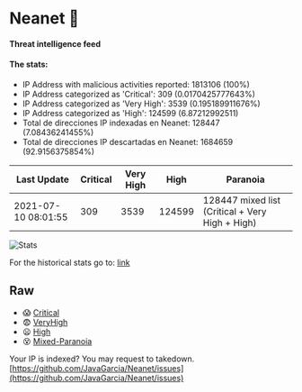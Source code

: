 # Neanet :hocho:
#### Threat intelligence feed
#### The stats:

- IP Address with malicious activities reported: 1813106 (100%)
- IP Address categorized as 'Critical':  309 (0.0170425777643%)
- IP Address categorized as 'Very High':  3539 (0.195189911676%)
- IP Address categorized as 'High':  124599 (6.87212992511)
- Total de direcciones IP indexadas en Neanet:  128447 (7.08436241455%)
- Total de direcciones IP descartadas en Neanet:  1684659 (92.9156375854%)

| Last Update | Critical | Very High | High | Paranoia |
| --- | --- | --- | --- | --- |
| 2021-07-10 08:01:55 | 309 | 3539 | 124599 | 128447 mixed list (Critical + Very High + High)|

![Stats](https://docs.google.com/spreadsheets/d/e/2PACX-1vSnaNMIXVabIpDJjufMlzH7poXnshF3mgd8Is1g9ytUEzVsP5my4Trn8f-xkoLLQ38xpL3HtmUexLo6/pubchart?oid=501124687&format=image)

For the historical stats go to: [link](/stats.csv)
## Raw
- :scream: [Critical](https://raw.githubusercontent.com/JavaGarcia/Neanet/master/blacklists/neanet_critical.txt)
- :fearful: [VeryHigh](https://raw.githubusercontent.com/JavaGarcia/Neanet/master/blacklists/neanet_veryHigh.txtt)
- :frowning: [High](https://raw.githubusercontent.com/JavaGarcia/Neanet/master/blacklists/neanet_high.txt)
- :dizzy_face: [Mixed-Paranoia](https://raw.githubusercontent.com/JavaGarcia/Neanet/master/blacklists/neanet_all.txt)


Your IP is indexed? You may request to takedown. [https://github.com/JavaGarcia/Neanet/issues](https://github.com/JavaGarcia/Neanet/issues)



































































































































































































































































































































































































































































































































































































































































































































































































































































































































































































































































































































































































































































































































































































































































































































































































































































































































































































































































































































































































































































































































































































































































































































































































































































































































































































































































































































































































































































































































































































































































































































































































































































































































































































































































































































































































































































































































































































































































































































































































































































































































































































































































































































































































































































































































































































































































































































































































































































































































































































































































































































































































































































































































































































































































































































































































































































































































































































































































































































































































































































































































































































































































































































































































































































































































































































































































































































































































































































































































































































































































































































































































































































































































































































































































































































































































































































































